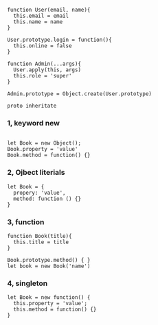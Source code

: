 
```
function User(email, name){
  this.email = email
  this.name = name
}

User.prototype.login = function(){
  this.online = false
}

function Admin(...args){
  User.apply(this, args)
  this.role = 'super'
}

Admin.prototype = Object.create(User.prototype)
```

```
proto inheritate 
```

### 1, keyword new
```

let Book = new Object();
Book.property = 'value'
Book.method = function() {}
```

### 2, Ojbect literials
```
let Book = {
  propery: 'value',
  method: function () {}
}
```

### 3, function
```
function Book(title){
  this.title = title
}

Book.prototype.method() { }
let book = new Book('name')
```

### 4, singleton
```
let Book = new function() {
  this.property = 'value';
  this.method = function() {}
}

```
